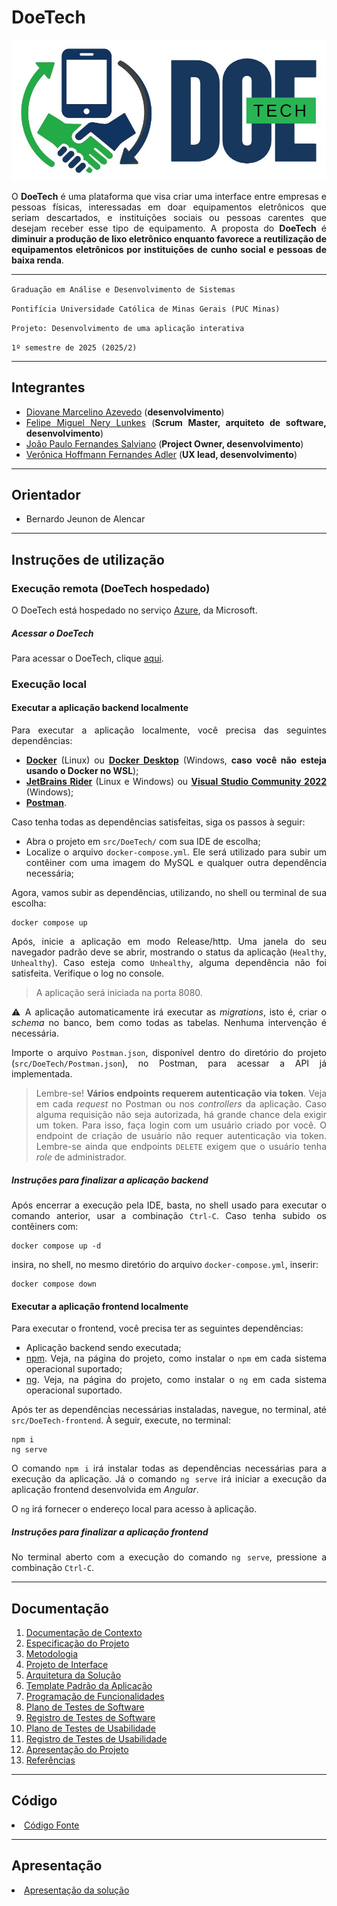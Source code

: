 <div align="justify">

# DoeTech

<div align="center">

![DoeTech](docs/img/logo.jpeg)

</div>

O **DoeTech** é uma plataforma que visa criar uma interface entre empresas e pessoas físicas, interessadas em doar equipamentos eletrônicos que seriam descartados, e instituições sociais ou pessoas carentes que desejam receber esse tipo de equipamento. A proposta do **DoeTech** é **diminuir a produção de lixo eletrônico enquanto favorece a reutilização de equipamentos eletrônicos por instituições de cunho social e pessoas de baixa renda**.

<hr>

`Graduação em Análise e Desenvolvimento de Sistemas`

`Pontifícia Universidade Católica de Minas Gerais (PUC Minas)`

`Projeto: Desenvolvimento de uma aplicação interativa`

`1º semestre de 2025 (2025/2)`

<hr>

## Integrantes

* [Diovane Marcelino Azevedo](https://github.com/diovaneMz) (**desenvolvimento**)
* [Felipe Miguel Nery Lunkes](https://github.com/felipenlunkes) (**Scrum Master, arquiteto de software, desenvolvimento**)
* [João Paulo Fernandes Salviano](https://github.com/jpsalviano) (**Project Owner, desenvolvimento**)
* [Verônica Hoffmann Fernandes Adler](https://github.com/VeAdler) (**UX lead, desenvolvimento**)

<hr>

## Orientador

* Bernardo Jeunon de Alencar


<hr>

## Instruções de utilização

### Execução remota (DoeTech hospedado)

O DoeTech está hospedado no serviço [Azure](https://azure.microsoft.com/pt-br/), da Microsoft.

##### Acessar o DoeTech

Para acessar o DoeTech, clique [aqui](https://ambitious-desert-0ad52340f.6.azurestaticapps.net).

### Execução local

#### Executar a aplicação backend localmente

Para executar a aplicação localmente, você precisa das seguintes dependências:

* [**Docker**](https://docs.docker.com/engine/install/) (Linux) ou [**Docker Desktop**](https://docs.docker.com/desktop/setup/install/windows-install/) (Windows, **caso você não esteja usando o Docker no WSL**);
* [**JetBrains Rider**](https://www.jetbrains.com/rider/) (Linux e Windows) ou [**Visual Studio Community 2022**](https://visualstudio.microsoft.com/pt-br/vs/community/) (Windows);
* [**Postman**](https://www.postman.com/downloads/).

Caso tenha todas as dependências satisfeitas, siga os passos à seguir:

* Abra o projeto em `src/DoeTech/` com sua IDE de escolha;
* Localize o arquivo `docker-compose.yml`. Ele será utilizado para subir um contêiner com uma imagem do MySQL e qualquer outra dependência necessária;

Agora, vamos subir as dependências, utilizando, no shell ou terminal de sua escolha:

```shell
docker compose up
```

Após, inicie a aplicação em modo Release/http. Uma janela do seu navegador padrão deve se abrir, mostrando o status da aplicação (`Healthy`, `Unhealthy`). Caso esteja como `Unhealthy`, alguma dependência não foi satisfeita. Verifique o log no console.

> A aplicação será iniciada na porta 8080.

:warning: A aplicação automaticamente irá executar as *migrations*, isto é, criar o *schema* no banco, bem como todas as tabelas. Nenhuma intervenção é necessária.

Importe o arquivo `Postman.json`, disponível dentro do diretório do projeto (`src/DoeTech/Postman.json`), no Postman, para acessar a API já implementada.

> Lembre-se! **Vários endpoints requerem autenticação via token**. Veja em cada *request* no Postman ou nos *controllers* da aplicação. Caso alguma requisição não seja autorizada, há grande chance dela exigir um token. Para isso, faça login com um usuário criado por você. O endpoint de criação de usuário não requer autenticação via token. Lembre-se ainda que endpoints `DELETE` exigem que o usuário tenha *role* de administrador. 

##### Instruções para finalizar a aplicação backend

Após encerrar a execução pela IDE, basta, no shell usado para executar o comando anterior, usar a combinação `Ctrl-C`. Caso tenha subido os contêiners com:

```shell
docker compose up -d
``` 

insira, no shell, no mesmo diretório do arquivo `docker-compose.yml`, inserir:

```shell
docker compose down
``` 

#### Executar a aplicação frontend localmente

Para executar o frontend, você precisa ter as seguintes dependências:

* Aplicação backend sendo executada;
* [npm](https://www.npmjs.com/). Veja, na página do projeto, como instalar o `npm` em cada sistema operacional suportado;
* [ng](https://angular.dev/). Veja, na página do projeto, como instalar o `ng` em cada sistema operacional suportado.

Após ter as dependências necessárias instaladas, navegue, no terminal, até `src/DoeTech-frontend`. À seguir, execute, no terminal:

```shell
npm i
ng serve
```

O comando `npm i` irá instalar todas as dependências necessárias para a execução da aplicação. Já o comando `ng serve` irá iniciar a execução da aplicação frontend desenvolvida em *Angular*.

O `ng` irá fornecer o endereço local para acesso à aplicação.

##### Instruções para finalizar a aplicação frontend

No terminal aberto com a execução do comando `ng serve`, pressione a combinação `Ctrl-C`.

<hr>

## Documentação

<ol>
<li><a href="docs/01-Documentação de Contexto.md"> Documentação de Contexto</a></li>
<li><a href="docs/02-Especificação do Projeto.md"> Especificação do Projeto</a></li>
<li><a href="docs/03-Metodologia.md"> Metodologia</a></li>
<li><a href="docs/04-Projeto de Interface.md"> Projeto de Interface</a></li>
<li><a href="docs/05-Arquitetura da Solução.md"> Arquitetura da Solução</a></li>
<li><a href="docs/06-Template Padrão da Aplicação.md"> Template Padrão da Aplicação</a></li>
<li><a href="docs/07-Programação de Funcionalidades.md"> Programação de Funcionalidades</a></li>
<li><a href="docs/08-Plano de Testes de Software.md"> Plano de Testes de Software</a></li>
<li><a href="docs/09-Registro de Testes de Software.md"> Registro de Testes de Software</a></li>
<li><a href="docs/10-Plano de Testes de Usabilidade.md"> Plano de Testes de Usabilidade</a></li>
<li><a href="docs/11-Registro de Testes de Usabilidade.md"> Registro de Testes de Usabilidade</a></li>
<li><a href="docs/12-Apresentação do Projeto.md"> Apresentação do Projeto</a></li>
<li><a href="docs/13-Referências.md"> Referências</a></li>
</ol>

<hr>

## Código

<li><a href="src/README.md"> Código Fonte</a></li>

<hr>

## Apresentação

<li><a href="presentation/README.md"> Apresentação da solução</a></li>

</div>
